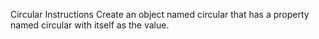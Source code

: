 Circular
Instructions
Create an object named circular that has a property named circular with itself as the value.